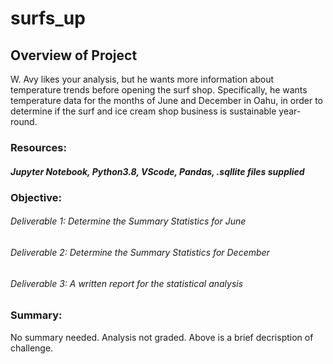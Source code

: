 # surfs_up

## Overview of Project
W. Avy likes your analysis, but he wants more information about temperature trends before opening the surf shop. Specifically, he wants temperature data for the months of June and December in Oahu, in order to determine if the surf and ice cream shop business is sustainable year-round.

### Resources: 
##### Jupyter Notebook, Python3.8, VScode, Pandas, .sqllite files supplied

### Objective:
###### Deliverable 1: Determine the Summary Statistics for June

###### Deliverable 2: Determine the Summary Statistics for December

###### Deliverable 3: A written report for the statistical analysis

### Summary:
No summary needed. Analysis not graded. Above is a brief decrisption of challenge.
